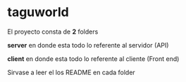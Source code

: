 # taguworld

El proyecto consta de **2** folders 

**server** en donde esta todo lo referente al servidor (API)

**client** en donde esta todo lo referente al cliente (Front end)

Sirvase a leer el los README en cada folder